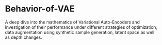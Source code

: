 # Behavior-of-VAE
A deep dive into the mathematics of Variational Auto-Encoders and investigation of their performance under different strategies of optimization, data augmentation using synthetic sample generation, latent space as well as depth changes.
